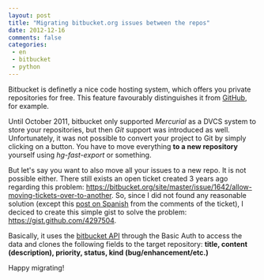 ```yaml
---
layout: post
title: "Migrating bitbucket.org issues between the repos"
date: 2012-12-16
comments: false
categories:
 - en
 - bitbucket
 - python
---
```



Bitbucket is definetly a nice code hosting system, which offers you private repositories for free. This feature favourably distinguishes it from <a href="http://github.com/">GitHub</a>, for example.

Until October 2011, bitbucket only supported *Mercurial* as a DVCS system to store your repositories, but then *Git* support was introduced as well. Unfortunately, it was not possible to convert your project to Git by simply clicking on a button. You have to move everything **to a new repository** yourself using *hg-fast-export* or something.

But let's say you want to also move all your issues to a new repo. It is not possible either. There still exists an open ticket created 3 years ago regarding this problem: <a href="https://bitbucket.org/site/master/issue/1642/allow-moving-tickets-over-to-another">https://bitbucket.org/site/master/issue/1642/allow-moving-tickets-over-to-another</a>. So, since I did not found any reasonable solution (except this <a href="http://mgaitan.github.com/posts/migrando-issues-entre-proyectos-de-bitbucket.html">post on Spanish</a> from the comments of the ticket), I deciced to create this simple gist to solve the problem: <a href="https://gist.github.com/4297504">https://gist.github.com/4297504</a>.

Basically, it uses the <a href="https://confluence.atlassian.com/display/BITBUCKET/Using+the+Bitbucket+REST+APIs">bitbucket API</a> through the Basic Auth to access the data and clones the following fields to the target repository: **title, content (description), priority, status, kind (bug/enhancement/etc.)**

Happy migrating!
